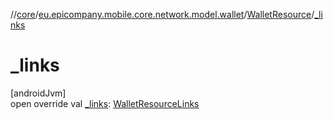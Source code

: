 //[core](../../../index.md)/[eu.epicompany.mobile.core.network.model.wallet](../index.md)/[WalletResource](index.md)/[_links](_links.md)

# _links

[androidJvm]\
open override val [_links](_links.md): [WalletResourceLinks](../-wallet-resource-links/index.md)
